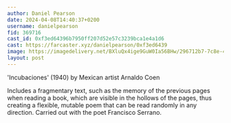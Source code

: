 ```yaml
---
author: Daniel Pearson
date: 2024-04-08T14:40:37+0200
username: danielpearson
fid: 369716
cast_id: 0xf3ed64396b7950ff207d52e57c3239bca1e4a1d6
cast: https://farcaster.xyz/danielpearson/0xf3ed6439
image: https://imagedelivery.net/BXluQx4ige9GuW0Ia56BHw/296712b7-7c8e-4c84-983a-a588a17f4a00/original
layout: post
---
```


'Incubaciones' (1940) by Mexican artist Arnaldo Coen

Includes a fragmentary text, such as the memory of the previous pages when reading a book, which are visible in the hollows of the pages, thus creating a flexible, mutable poem that can be read randomly in any direction. Carried out with the poet Francisco Serrano.

<img src='https://imagedelivery.net/BXluQx4ige9GuW0Ia56BHw/296712b7-7c8e-4c84-983a-a588a17f4a00/original' alt='' referrerpolicy='no-referrer'/>
